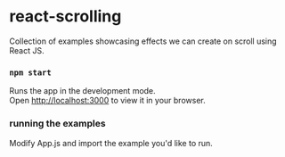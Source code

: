 # react-scrolling

Collection of examples showcasing effects we can create on scroll using React JS.

### `npm start`

Runs the app in the development mode.\
Open [http://localhost:3000](http://localhost:3000) to view it in your browser.

### running the examples

Modify App.js and import the example you'd like to run.
